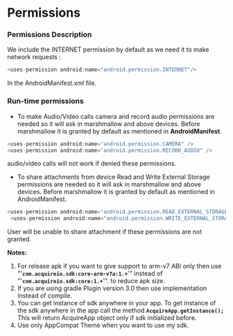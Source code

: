# Permissions

### Permissions Description

We include the INTERNET permission by default as we need it to make network requests :

```javascript
<uses-permission android:name="android.permission.INTERNET"/>
```

 In the AndroidManifest.xml file.

### Run-time permissions

* To make Audio/Video calls camera and record audio permissions are needed so it will ask in marshmallow and above devices. Before marshmallow it is granted by default as mentioned in **AndroidManifest**.

```javascript
<uses-permission android:name="android.permission.CAMERA" /> 
<uses-permission android:name="android.permission.RECORD_AUDIO" />
```

 audio/video calls will not work if denied these permissions.

* To share attachments from device Read and Write External Storage permissions are needed so it will ask in marshmallow and above devices. Before marshmallow it is granted by default as mentioned in AndroidManifest.

```javascript
<uses-permission android:name="android.permission.READ_EXTERNAL_STORAGE" />
 <uses-permission android:name="android.permission.WRITE_EXTERNAL_STORAGE"/>
```



User will be unable to share attachment if these permissions are not granted.

**Notes:**

1. For release apk if you want to give support to arm-v7 ABI only then use "'**`com.acquireio.sdk:core-arm-v7a:1.+`**'" instead of "'**`com.acquireio.sdk:core:1.+`**'". to reduce apk size.
2. If you are using gradle Plugin version 3.0 then use implementation instead of compile.
3. You can get instance of sdk anywhere in your app. To get instance of the sdk anywhere in the app call the method **`AcquireApp.getInstance();`** This will return AcquireApp object only if sdk initialized before.
4. Use only AppCompat Theme when you want to use my sdk.

```text

```



